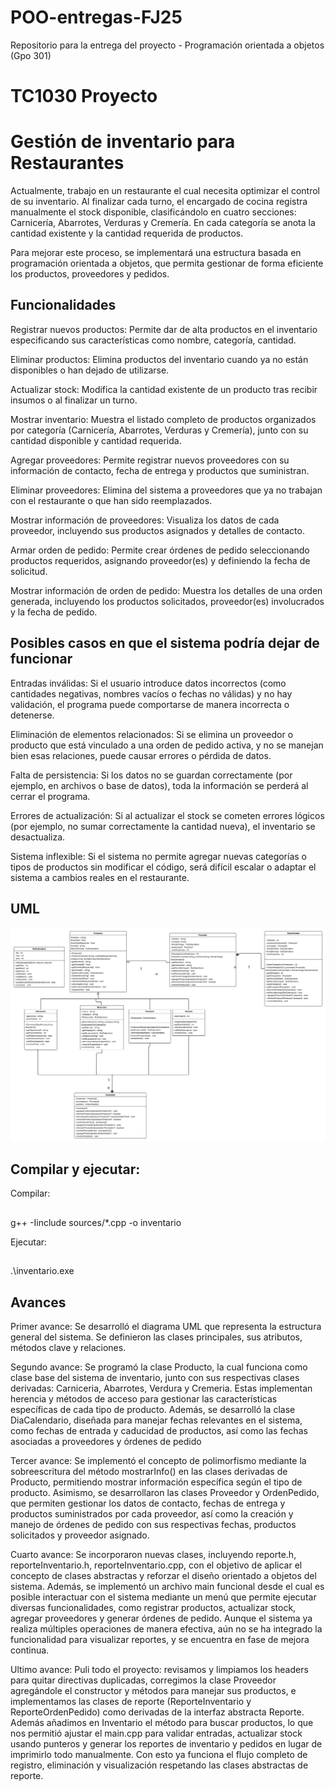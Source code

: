 # POO-entregas-FJ25
Repositorio para la entrega del proyecto - Programación orientada a objetos (Gpo 301)

# TC1030 Proyecto
# Gestión de inventario para Restaurantes
Actualmente, trabajo en un restaurante el cual necesita optimizar el control de su inventario. Al finalizar cada turno, el encargado de cocina registra manualmente el stock disponible, clasificándolo en cuatro secciones: Carnicería, Abarrotes, Verduras y Cremería. En cada categoría se anota la cantidad existente y la cantidad requerida de productos.

Para mejorar este proceso, se implementará una estructura basada en programación orientada a objetos, que permita gestionar de forma eficiente los productos, proveedores y pedidos.

## Funcionalidades
Registrar nuevos productos:
Permite dar de alta productos en el inventario especificando sus características como nombre, categoría, cantidad.

Eliminar productos:
Elimina productos del inventario cuando ya no están disponibles o han dejado de utilizarse.

Actualizar stock:
Modifica la cantidad existente de un producto tras recibir insumos o al finalizar un turno.

Mostrar inventario:
Muestra el listado completo de productos organizados por categoría (Carnicería, Abarrotes, Verduras y Cremería), junto con su cantidad disponible y cantidad requerida.

Agregar proveedores:
Permite registrar nuevos proveedores con su información de contacto, fecha de entrega y productos que suministran.

Eliminar proveedores:
Elimina del sistema a proveedores que ya no trabajan con el restaurante o que han sido reemplazados.

Mostrar información de proveedores:
Visualiza los datos de cada proveedor, incluyendo sus productos asignados y detalles de contacto.

Armar orden de pedido:
Permite crear órdenes de pedido seleccionando productos requeridos, asignando proveedor(es) y definiendo la fecha de solicitud.

Mostrar información de orden de pedido:
Muestra los detalles de una orden generada, incluyendo los productos solicitados, proveedor(es) involucrados y la fecha de pedido.

## Posibles casos en que el sistema podría dejar de funcionar

Entradas inválidas: Si el usuario introduce datos incorrectos (como cantidades negativas, nombres vacíos o fechas no válidas) y no hay validación, el programa puede comportarse de manera incorrecta o detenerse.

Eliminación de elementos relacionados: Si se elimina un proveedor o producto que está vinculado a una orden de pedido activa, y no se manejan bien esas relaciones, puede causar errores o pérdida de datos.

Falta de persistencia: Si los datos no se guardan correctamente (por ejemplo, en archivos o base de datos), toda la información se perderá al cerrar el programa.

Errores de actualización: Si al actualizar el stock se cometen errores lógicos (por ejemplo, no sumar correctamente la cantidad nueva), el inventario se desactualiza.

Sistema inflexible: Si el sistema no permite agregar nuevas categorías o tipos de productos sin modificar el código, será difícil escalar o adaptar el sistema a cambios reales en el restaurante.

## UML
![UML](https://github.com/DarioUribe-A01713776/POO-entregas-FJ25/blob/main/UML%20sistema%20inventario.png)

## Compilar y ejecutar:

Compilar: 
##
g++ -Iinclude sources/*.cpp -o inventario

Ejecutar:
##
.\inventario.exe

## Avances

Primer avance: Se desarrolló el diagrama UML que representa la estructura general del sistema. Se definieron las clases principales, sus atributos, métodos clave y relaciones.

Segundo avance: Se programó la clase Producto, la cual funciona como clase base del sistema de inventario, junto con sus respectivas clases derivadas: Carniceria, Abarrotes, Verdura y Cremeria. Estas implementan herencia y métodos de acceso para gestionar las características específicas de cada tipo de producto.
Además, se desarrolló la clase DiaCalendario, diseñada para manejar fechas relevantes en el sistema, como fechas de entrada y caducidad de productos, así como las fechas asociadas a proveedores y órdenes de pedido

Tercer avance: Se implementó el concepto de polimorfismo mediante la sobreescritura del método mostrarInfo() en las clases derivadas de Producto, permitiendo mostrar información específica según el tipo de producto.
Asimismo, se desarrollaron las clases Proveedor y OrdenPedido, que permiten gestionar los datos de contacto, fechas de entrega y productos suministrados por cada proveedor, así como la creación y manejo de órdenes de pedido con sus respectivas fechas, productos solicitados y proveedor asignado.

Cuarto avance: Se incorporaron nuevas clases, incluyendo reporte.h, reporteInventario.h, reporteInventario.cpp, con el objetivo de aplicar el concepto de clases abstractas y reforzar el diseño orientado a objetos del sistema.
Además, se implementó un archivo main funcional desde el cual es posible interactuar con el sistema mediante un menú que permite ejecutar diversas funcionalidades, como registrar productos, actualizar stock, agregar proveedores y generar órdenes de pedido.
Aunque el sistema ya realiza múltiples operaciones de manera efectiva, aún no se ha integrado la funcionalidad para visualizar reportes, y se encuentra en fase de mejora continua.

Ultimo avance: Puli todo el proyecto: revisamos y limpiamos los headers para quitar directivas duplicadas, corregimos la clase Proveedor agregándole el constructor y métodos para manejar sus productos, e implementamos las clases de reporte (ReporteInventario y ReporteOrdenPedido) como derivadas de la interfaz abstracta Reporte. Además añadimos en Inventario el método para buscar productos, lo que nos permitió ajustar el main.cpp para validar entradas, actualizar stock usando punteros y generar los reportes de inventario y pedidos en lugar de imprimirlo todo manualmente. Con esto ya funciona el flujo completo de registro, eliminación y visualización respetando las clases abstractas de reporte.